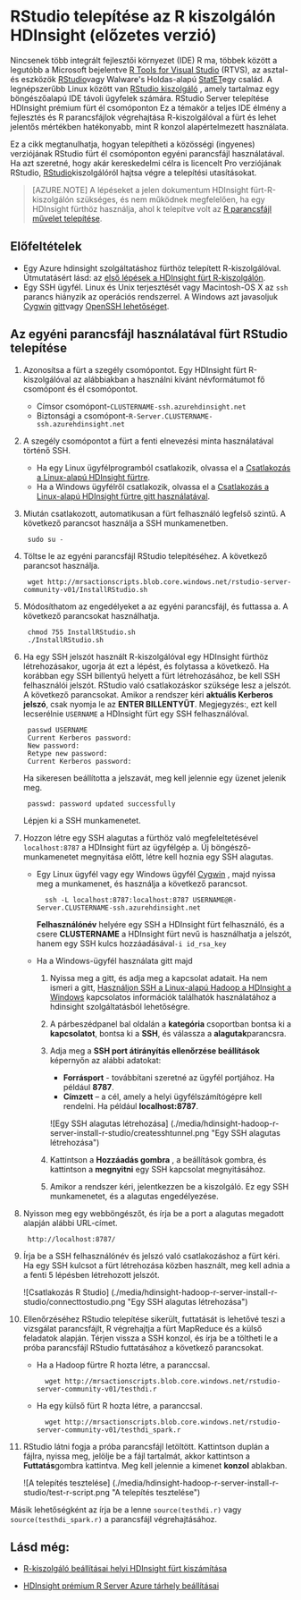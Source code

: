 <properties
    pageTitle="R Server (előzetes verzió) HDInsight RStudio telepíteni |} Microsoft Azure"
    description="Hogyan telepítheti az RStudio R kiszolgálóval HDInsight (előzetes verzió)."
    services="hdinsight"
    documentationCenter=""
    authors="jeffstokes72"
    manager="jhubbard"
    editor="cgronlun"/>

<tags
   ms.service="hdinsight"
   ms.devlang="na"
   ms.topic="article"
   ms.tgt_pltfrm="na"
   ms.workload="big-data"
   ms.date="09/16/2016"
   ms.author="jeffstok"/>


# <a name="installing-rstudio-with-r-server-on-hdinsight-preview"></a>RStudio telepítése az R kiszolgálón HDInsight (előzetes verzió)

Nincsenek több integrált fejlesztői környezet (IDE) R ma, többek között a legutóbb a Microsoft bejelentve [R Tools for Visual Studio](https://www.visualstudio.com/en-us/features/rtvs-vs.aspx) (RTVS), az asztal- és eszközök [RStudio](https://www.rstudio.com/products/rstudio-server/)vagy Walware's Holdas-alapú [StatET](http://www.walware.de/goto/statet)egy család. A legnépszerűbb Linux között van [RStudio kiszolgáló](https://www.rstudio.com/products/rstudio-server/) , amely tartalmaz egy böngészőalapú IDE távoli ügyfelek számára.  RStudio Server telepítése HDInsight prémium fürt él csomóponton Ez a témakör a teljes IDE élmény a fejlesztés és R parancsfájlok végrehajtása R-kiszolgálóval a fürt és lehet jelentős mértékben hatékonyabb, mint R konzol alapértelmezett használata.

Ez a cikk megtanulhatja, hogyan telepítheti a közösségi (ingyenes) verziójának RStudio fürt él csomóponton egyéni parancsfájl használatával. Ha azt szeretné, hogy akár kereskedelmi célra is licencelt Pro verziójának RStudio, [RStudio](https://www.rstudio.com/products/rstudio/download-server/)kiszolgálóról hajtsa végre a telepítési utasításokat.

> [AZURE.NOTE] A lépéseket a jelen dokumentum HDInsight fürt-R-kiszolgálón szükséges, és nem működnek megfelelően, ha egy HDInsight fürthöz használja, ahol k telepítve volt az [R parancsfájl művelet telepítése](hdinsight-hadoop-r-scripts-linux.md).

## <a name="prerequisites"></a>Előfeltételek

* Egy Azure hdinsight szolgáltatáshoz fürthöz telepített R-kiszolgálóval. Útmutatásért lásd: az [első lépések a HDInsight fürt R-kiszolgálón](hdinsight-hadoop-r-server-get-started.md).
* Egy SSH ügyfél. Linux és Unix terjesztését vagy Macintosh-OS X az `ssh` parancs hiányzik az operációs rendszerrel. A Windows azt javasoljuk [Cygwin](http://www.redhat.com/services/custom/cygwin/) [gitt](http://www.chiark.greenend.org.uk/~sgtatham/putty/download.html)vagy [OpenSSH lehetőséget](https://www.youtube.com/watch?v=CwYSvvGaiWU).  


## <a name="install-rstudio-on-the-cluster-using-a-custom-script"></a>Az egyéni parancsfájl használatával fürt RStudio telepítése

1. Azonosítsa a fürt a szegély csomópontot. Egy HDInsight fürt R-kiszolgálóval az alábbiakban a használni kívánt névformátumot fő csomópont és él csomópontot.

    * Címsor csomópont-`CLUSTERNAME-ssh.azurehdinsight.net`
    * Biztonsági a csomópont-`R-Server.CLUSTERNAME-ssh.azurehdinsight.net` 

2. A szegély csomópontot a fürt a fenti elnevezési minta használatával történő SSH. 
 
    * Ha egy Linux ügyfélprogramból csatlakozik, olvassa el a [Csatlakozás a Linux-alapú HDInsight fürtre](hdinsight-hadoop-linux-use-ssh-unix.md#connect-to-a-linux-based-hdinsight-cluster).
    * Ha a Windows ügyfélről csatlakozik, olvassa el a [Csatlakozás a Linux-alapú HDInsight fürtre gitt használatával](hdinsight-hadoop-linux-use-ssh-windows.md#connect-to-a-linux-based-hdinsight-cluster).

3. Miután csatlakozott, automatikusan a fürt felhasználó legfelső szintű. A következő parancsot használja a SSH munkamenetben.

        sudo su -

4. Töltse le az egyéni parancsfájl RStudio telepítéséhez. A következő parancsot használja.

        wget http://mrsactionscripts.blob.core.windows.net/rstudio-server-community-v01/InstallRStudio.sh

5. Módosíthatom az engedélyeket a az egyéni parancsfájl, és futtassa a. A következő parancsokat használhatja.

        chmod 755 InstallRStudio.sh
        ./InstallRStudio.sh

6. Ha egy SSH jelszót használt R-kiszolgálóval egy HDInsight fürthöz létrehozásakor, ugorja át ezt a lépést, és folytassa a következő. Ha korábban egy SSH billentyű helyett a fürt létrehozásához, be kell SSH felhasználói jelszót. RStudio való csatlakozáskor szüksége lesz a jelszót. A következő parancsokat. Amikor a rendszer kéri **aktuális Kerberos jelszó**, csak nyomja le az **ENTER BILLENTYŰT**.  Megjegyzés:, ezt kell lecserélnie `USERNAME` a HDInsight fürt egy SSH felhasználóval.

        passwd USERNAME
        Current Kerberos password:
        New password:
        Retype new password:
        Current Kerberos password:
        
    Ha sikeresen beállította a jelszavát, meg kell jelennie egy üzenet jelenik meg.

        passwd: password updated successfully


    Lépjen ki a SSH munkamenetet.

7. Hozzon létre egy SSH alagutas a fürthöz való megfeleltetésével `localhost:8787` a HDInsight fürt az ügyfélgép a. Új böngésző-munkamenetet megnyitása előtt, létre kell hoznia egy SSH alagutas.

    * Egy Linux ügyfél vagy egy Windows ügyfél [Cygwin](http://www.redhat.com/services/custom/cygwin/) , majd nyissa meg a munkamenet, és használja a következő parancsot.

            ssh -L localhost:8787:localhost:8787 USERNAME@R-Server.CLUSTERNAME-ssh.azurehdinsight.net
            
        **Felhasználónév** helyére egy SSH a HDInsight fürt felhasználó, és a csere **CLUSTERNAME** a HDInsight fürt nevű is használhatja a jelszót, hanem egy SSH kulcs hozzáadásával`-i id_rsa_key`     

    * Ha a Windows-ügyfél használata gitt majd

        1.  Nyissa meg a gitt, és adja meg a kapcsolat adatait. Ha nem ismeri a gitt, [Használjon SSH a Linux-alapú Hadoop a HDInsight a Windows](hdinsight-hadoop-linux-use-ssh-windows.md) kapcsolatos információk találhatók használatához a hdinsight szolgáltatásból lehetőségre.
        2.  A párbeszédpanel bal oldalán a **kategória** csoportban bontsa ki a **kapcsolatot**, bontsa ki a **SSH**, és válassza a **alagutak**parancsra.
        3.  Adja meg a **SSH port átirányítás ellenőrzése beállítások** képernyőn az alábbi adatokat:

            * **Forrásport** - továbbítani szeretné az ügyfél portjához. Ha például **8787**.
            * **Címzett** – a cél, amely a helyi ügyfélszámítógépre kell rendelni. Ha például **localhost:8787**.

            ![Egy SSH alagutas létrehozása] (./media/hdinsight-hadoop-r-server-install-r-studio/createsshtunnel.png "Egy SSH alagutas létrehozása")

        4. Kattintson a **Hozzáadás gombra** , a beállítások gombra, és kattintson a **megnyitni** egy SSH kapcsolat megnyitásához.
        5. Amikor a rendszer kéri, jelentkezzen be a kiszolgáló. Ez egy SSH munkamenetet, és a alagutas engedélyezése.

8. Nyisson meg egy webböngészőt, és írja be a port a alagutas megadott alapján alábbi URL-címet.

        http://localhost:8787/ 

9. Írja be a SSH felhasználónév és jelszó való csatlakozáshoz a fürt kéri. Ha egy SSH kulcsot a fürt létrehozása közben használt, meg kell adnia a a fenti 5 lépésben létrehozott jelszót.

    ![Csatlakozás R Studio] (./media/hdinsight-hadoop-r-server-install-r-studio/connecttostudio.png "Egy SSH alagutas létrehozása")

10. Ellenőrzéséhez RStudio telepítése sikerült, futtatását is lehetővé teszi a vizsgálat parancsfájlt, R végrehajtja a fürt MapReduce és a külső feladatok alapján. Térjen vissza a SSH konzol, és írja be a töltheti le a próba parancsfájl RStudio futtatásához a következő parancsokat.

    * Ha a Hadoop fürtre R hozta létre, a paranccsal.
        
            wget http://mrsactionscripts.blob.core.windows.net/rstudio-server-community-v01/testhdi.r

    * Ha egy külső fürt R hozta létre, a paranccsal.

            wget http://mrsactionscripts.blob.core.windows.net/rstudio-server-community-v01/testhdi_spark.r

11. RStudio látni fogja a próba parancsfájl letöltött. Kattintson duplán a fájlra, nyissa meg, jelölje be a fájl tartalmát, akkor kattintson a **Futtatás**gombra kattintva. Meg kell jelennie a kimenet **konzol** ablakban.
 
    ![A telepítés tesztelése] (./media/hdinsight-hadoop-r-server-install-r-studio/test-r-script.png "A telepítés tesztelése")

Másik lehetőségként az írja be a lenne `source(testhdi.r)` vagy `source(testhdi_spark.r)` a parancsfájl végrehajtásához.

## <a name="see-also"></a>Lásd még:

- [R-kiszolgáló beállításai helyi HDInsight fürt kiszámítása](hdinsight-hadoop-r-server-compute-contexts.md)

- [HDInsight prémium R Server Azure tárhely beállításai](hdinsight-hadoop-r-server-storage.md)


 
